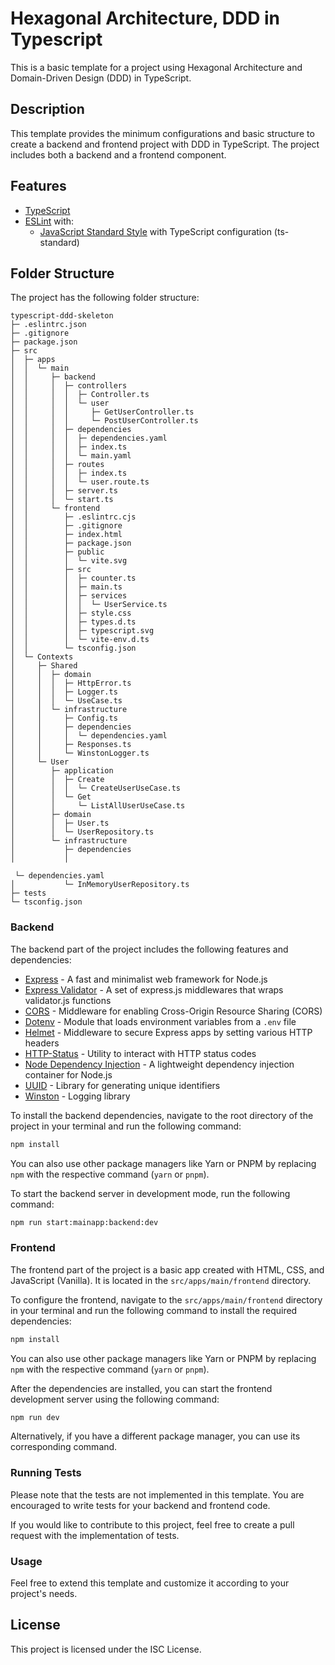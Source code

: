 # Hexagonal Architecture, DDD in Typescript

This is a basic template for a project using Hexagonal Architecture and Domain-Driven Design (DDD) in TypeScript.

## Description

This template provides the minimum configurations and basic structure to create a backend and frontend project with DDD in TypeScript. The project includes both a backend and a frontend component.

## Features

- [TypeScript](https://www.typescriptlang.org/)
- [ESLint](https://eslint.org/) with:
  - [JavaScript Standard Style](https://standardjs.com/) with TypeScript configuration (ts-standard)

## Folder Structure

The project has the following folder structure:

```
typescript-ddd-skeleton
├─ .eslintrc.json
├─ .gitignore
├─ package.json
├─ src
│  ├─ apps
│  │  └─ main
│  │     ├─ backend
│  │     │  ├─ controllers
│  │     │  │  ├─ Controller.ts
│  │     │  │  └─ user
│  │     │  │     ├─ GetUserController.ts
│  │     │  │     └─ PostUserController.ts
│  │     │  ├─ dependencies
│  │     │  │  ├─ dependencies.yaml
│  │     │  │  ├─ index.ts
│  │     │  │  └─ main.yaml
│  │     │  ├─ routes
│  │     │  │  ├─ index.ts
│  │     │  │  └─ user.route.ts
│  │     │  ├─ server.ts
│  │     │  └─ start.ts
│  │     └─ frontend
│  │        ├─ .eslintrc.cjs
│  │        ├─ .gitignore
│  │        ├─ index.html
│  │        ├─ package.json
│  │        ├─ public
│  │        │  └─ vite.svg
│  │        ├─ src
│  │        │  ├─ counter.ts
│  │        │  ├─ main.ts
│  │        │  ├─ services
│  │        │  │  └─ UserService.ts
│  │        │  ├─ style.css
│  │        │  ├─ types.d.ts
│  │        │  ├─ typescript.svg
│  │        │  └─ vite-env.d.ts
│  │        └─ tsconfig.json
│  └─ Contexts
│     ├─ Shared
│     │  ├─ domain
│     │  │  ├─ HttpError.ts
│     │  │  ├─ Logger.ts
│     │  │  └─ UseCase.ts
│     │  └─ infrastructure
│     │     ├─ Config.ts
│     │     ├─ dependencies
│     │     │  └─ dependencies.yaml
│     │     ├─ Responses.ts
│     │     └─ WinstonLogger.ts
│     └─ User
│        ├─ application
│        │  ├─ Create
│        │  │  └─ CreateUserUseCase.ts
│        │  └─ Get
│        │     └─ ListAllUserUseCase.ts
│        ├─ domain
│        │  ├─ User.ts
│        │  └─ UserRepository.ts
│        └─ infrastructure
│           ├─ dependencies
│           │ 

 └─ dependencies.yaml
│           └─ InMemoryUserRepository.ts
├─ tests
└─ tsconfig.json
```

### Backend

The backend part of the project includes the following features and dependencies:

- [Express](https://expressjs.com/) - A fast and minimalist web framework for Node.js
- [Express Validator](https://express-validator.github.io/) - A set of express.js middlewares that wraps validator.js functions
- [CORS](https://www.npmjs.com/package/cors) - Middleware for enabling Cross-Origin Resource Sharing (CORS)
- [Dotenv](https://www.npmjs.com/package/dotenv) - Module that loads environment variables from a `.env` file
- [Helmet](https://helmetjs.github.io/) - Middleware to secure Express apps by setting various HTTP headers
- [HTTP-Status](https://www.npmjs.com/package/http-status) - Utility to interact with HTTP status codes
- [Node Dependency Injection](https://www.npmjs.com/package/node-dependency-injection) - A lightweight dependency injection container for Node.js
- [UUID](https://www.npmjs.com/package/uuid) - Library for generating unique identifiers
- [Winston](https://www.npmjs.com/package/winston) - Logging library

To install the backend dependencies, navigate to the root directory of the project in your terminal and run the following command:

```bash
npm install
```

You can also use other package managers like Yarn or PNPM by replacing `npm` with the respective command (`yarn` or `pnpm`).

To start the backend server in development mode, run the following command:

```bash
npm run start:mainapp:backend:dev
```

### Frontend

The frontend part of the project is a basic app created with HTML, CSS, and JavaScript (Vanilla). It is located in the `src/apps/main/frontend` directory.

To configure the frontend, navigate to the `src/apps/main/frontend` directory in your terminal and run the following command to install the required dependencies:

```bash
npm install
```

You can also use other package managers like Yarn or PNPM by replacing `npm` with the respective command (`yarn` or `pnpm`).

After the dependencies are installed, you can start the frontend development server using the following command:

```bash
npm run dev
```

Alternatively, if you have a different package manager, you can use its corresponding command.

### Running Tests

Please note that the tests are not implemented in this template. You are encouraged to write tests for your backend and frontend code.

If you would like to contribute to this project, feel free to create a pull request with the implementation of tests.

### Usage

Feel free to extend this template and customize it according to your project's needs.

## License

This project is licensed under the ISC License.